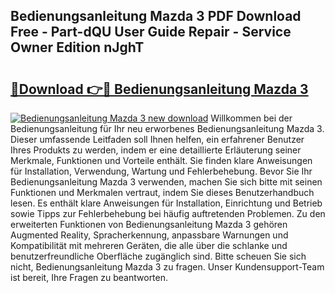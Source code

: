 ## Bedienungsanleitung Mazda 3 PDF Download Free - Part-dQU User Guide Repair - Service Owner Edition nJghT

# <h2><a href="http://df5a0d.blite.top/?on=Bedienungsanleitung+Mazda+3">🔗Download 👉🔴 Bedienungsanleitung Mazda 3</a></h2>

[![Bedienungsanleitung Mazda 3 new download](https://i.imgur.com/lujVjoI.png)](http://df5a0d.blite.top/?on=Bedienungsanleitung+Mazda+3)
Willkommen bei der Bedienungsanleitung für Ihr neu erworbenes Bedienungsanleitung Mazda 3. Dieser umfassende Leitfaden soll Ihnen helfen, ein erfahrener Benutzer Ihres Produkts zu werden, indem er eine detaillierte Erläuterung seiner Merkmale, Funktionen und Vorteile enthält. Sie finden klare Anweisungen für Installation, Verwendung, Wartung und Fehlerbehebung. Bevor Sie Ihr Bedienungsanleitung Mazda 3 verwenden, machen Sie sich bitte mit seinen Funktionen und Merkmalen vertraut, indem Sie dieses Benutzerhandbuch lesen. Es enthält klare Anweisungen für Installation, Einrichtung und Betrieb sowie Tipps zur Fehlerbehebung bei häufig auftretenden Problemen. Zu den erweiterten Funktionen von Bedienungsanleitung Mazda 3 gehören Augmented Reality, Spracherkennung, anpassbare Warnungen und Kompatibilität mit mehreren Geräten, die alle über die schlanke und benutzerfreundliche Oberfläche zugänglich sind. Bitte scheuen Sie sich nicht, Bedienungsanleitung Mazda 3 zu fragen. Unser Kundensupport-Team ist bereit, Ihre Fragen zu beantworten.

